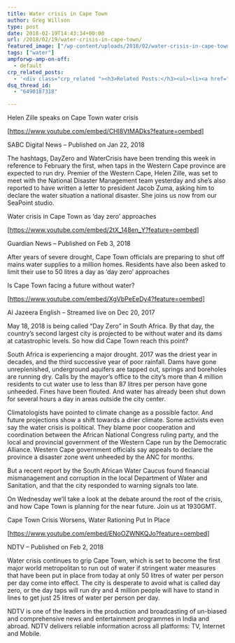```yaml
---
title: Water crisis in Cape Town
author: Greg Willson
type: post
date: 2018-02-19T14:43:34+00:00
url: /2018/02/19/water-crisis-in-cape-town/
featured_image: ["/wp-content/uploads/2018/02/water-crisis-in-cape-town-1.jpg"]
tags: ["water"]
ampforwp-amp-on-off:
  - default
crp_related_posts:
  - '<div class="crp_related "><h3>Related Posts:</h3><ul><li><a href="https://scdhub.org/2017/12/25/wastewater-treatment-and-biosolids-management/"    ><img src="https://scdhub.org/wp-content/uploads/2017/12/wastewater-treatment-and-biosoli-150x150.jpg" alt="Wastewater treatment and Biosolids management" title="Wastewater treatment and Biosolids management" width="150" height="150" class="crp_thumb crp_featured" /><span class="crp_title">Wastewater treatment and Biosolids management</span></a></li><li><a href="https://scdhub.org/2018/01/06/household-and-neighborhood-sanitation-infrastructures-excreta-wastewater-disposal-in-developing-countries/"    ><img src="https://scdhub.org/wp-content/plugins/contextual-related-posts/default.png" alt="Household and neighborhood Sanitation Infrastructures: Excreta, wastewater disposal in developing countries" title="Household and neighborhood Sanitation Infrastructures: Excreta, wastewater disposal in developing countries" width="150" height="150" class="crp_thumb crp_default" /><span class="crp_title">Household and neighborhood Sanitation&hellip;</span></a></li><li><a href="https://scdhub.org/2017/12/29/walking-in-sabinas-shoes-world-vision/"    ><img src="https://scdhub.org/wp-content/uploads/2017/12/walking-in-sabinas-shoes-world-v-150x150.jpg" alt="Walking in Sabinas Shoes &#8211; World Vision" title="Walking in Sabinas Shoes &#8211; World Vision" width="150" height="150" class="crp_thumb crp_featured" /><span class="crp_title">Walking in Sabinas Shoes &#8211; World Vision</span></a></li><li><a href="https://scdhub.org/2017/07/28/8006/"    ><img src="https://scdhub.org/wp-content/uploads/2017/07/hqdefault-150x150.jpg" alt="Music" title="Music" width="150" height="150" class="crp_thumb crp_featured" /><span class="crp_title">Music</span></a></li><li><a href="https://scdhub.org/2018/01/06/sanitation-in-emergencies/"    ><img src="https://scdhub.org/wp-content/plugins/contextual-related-posts/default.png" alt="Sanitation in Emergencies" title="Sanitation in Emergencies" width="150" height="150" class="crp_thumb crp_default" /><span class="crp_title">Sanitation in Emergencies</span></a></li><li><a href="https://scdhub.org/2017/12/29/women-and-water-a-video-by-water-for-people-3/"    ><img src="https://scdhub.org/wp-content/uploads/2017/12/women-and-water-a-video-by-water-150x150.jpg" alt="Women and Water &#8211; a Video by Water For People" title="Women and Water &#8211; a Video by Water For People" width="150" height="150" class="crp_thumb crp_featured" /><span class="crp_title">Women and Water &#8211; a Video by Water For People</span></a></li></ul><div class="crp_clear"></div></div>'
dsq_thread_id:
  - "6490187318"

---
```

Helen Zille speaks on Cape Town water crisis

[https://www.youtube.com/embed/CHl8VtMADks?feature=oembed]

SABC Digital News &#8211; Published on Jan 22, 2018
  
The hashtags, DayZero and WaterCrisis have been trending this week in reference to February the first, when taps in the Western Cape province are expected to run dry. Premier of the Western Cape, Helen Zille, was set to meet with the National Disaster Management team yesterday and she&#8217;s also reported to have written a letter to president Jacob Zuma, asking him to declare the water situation a national disaster. She joins us now from our SeaPoint studio.

Water crisis in Cape Town as &#8216;day zero&#8217; approaches

[https://www.youtube.com/embed/2tX_148en_Y?feature=oembed]

Guardian News &#8211; Published on Feb 3, 2018
  
After years of severe drought, Cape Town officials are preparing to shut off mains water supplies to a million homes. Residents have also been asked to limit their use to 50 litres a day as &#8216;day zero&#8217; approaches

Is Cape Town facing a future without water?

[https://www.youtube.com/embed/XgVbPeEeDy4?feature=oembed]

Al Jazeera English &#8211; Streamed live on Dec 20, 2017
  
May 18, 2018 is being called &#8220;Day Zero&#8221; in South Africa. By that day, the country&#8217;s second largest city is projected to be without water and its dams at catastrophic levels. So how did Cape Town reach this point?

South Africa is experiencing a major drought. 2017 was the driest year in decades, and the third successive year of poor rainfall. Dams have gone unreplenished, underground aquifers are tapped out, springs and boreholes are running dry. Calls by the mayor’s office to the city’s more than 4 million residents to cut water use to less than 87 litres per person have gone unheeded. Fines have been flouted. And water has already been shut down for several hours a day in areas outside the city center.

Climatologists have pointed to climate change as a possible factor. And future projections show a shift towards a drier climate. Some activists even say the water crisis is political. They blame poor cooperation and coordination between the African National Congress ruling party, and the local and provincial government of the Western Cape run by the Democratic Alliance. Western Cape government officials say appeals to declare the province a disaster zone went unheeded by the ANC for months.

But a recent report by the South African Water Caucus found financial mismanagement and corruption in the local Department of Water and Sanitation, and that the city responded to warning signals too late. 

On Wednesday we’ll take a look at the debate around the root of the crisis, and how Cape Town is planning for the near future. Join us at 1930GMT.

Cape Town Crisis Worsens, Water Rationing Put In Place

[https://www.youtube.com/embed/ENoOZWNKQJo?feature=oembed]

NDTV &#8211; Published on Feb 2, 2018
  
Water crisis continues to grip Cape Town, which is set to become the first major world metropolitan to run out of water if stringent water measures that have been put in place from today at only 50 litres of water per person per day come into effect. The city is desperate to avoid what is called day zero, or the day taps will run dry and 4 million people will have to stand in lines to get just 25 litres of water per person per day.

NDTV is one of the leaders in the production and broadcasting of un-biased and comprehensive news and entertainment programmes in India and abroad. NDTV delivers reliable information across all platforms: TV, Internet and Mobile.
